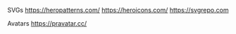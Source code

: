 SVGs
https://heropatterns.com/
https://heroicons.com/
https://svgrepo.com

Avatars
https://pravatar.cc/
